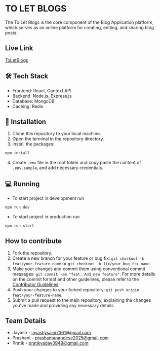 # TO LET BLOGS

The To Let Blogs is the core component of the Blog Application platform, which serves as an online platform for creating, editing, and sharing blog posts.

## Live Link
[ToLetBlogs](https://to-let-gobe-blogs.vercel.app/)

## 🛠 Tech Stack

- Frontend: React, Context API
- Backend: Node.js, Express.js
- Database: MongoDB
- Caching: Redis

## 🏁 Installation

1. Clone this repository to your local machine.
2. Open the terminal in the repository directory.
3. Install the packages:

```bash
npm install
```

4. Create `.env` file in the root folder and copy paste the content of `.env.sample`, and add necessary credentials.

## 💻 Running

- To start project in development run

```bash
npm run dev
```

- To start project in production run

```bash
npm run start
```

## How to contribute

1. Fork the repository.
2. Create a new branch for your feature or bug fix: `git checkout -b feat/your-feature-name` or `git checkout -b fix/your-bug-fix-name`.
3. Make your changes and commit them using conventional commit messages: `git commit -am "feat: Add new feature"`. For more details on the commit format and other guidelines, please refer to the [Contributor Guidelines](./CONTRIBUTING.md).
4. Push your changes to your forked repository: `git push origin feat/your-feature-name`.
5. Submit a pull request to the main repository, explaining the changes you've made and providing any necessary details.

## Team Details

- Jayash - jayashysaini7361@gmail.com
- Prashant - prashantanandcse2025@gmail.com
- Pratik - pratikyadav3949@gmail.com
